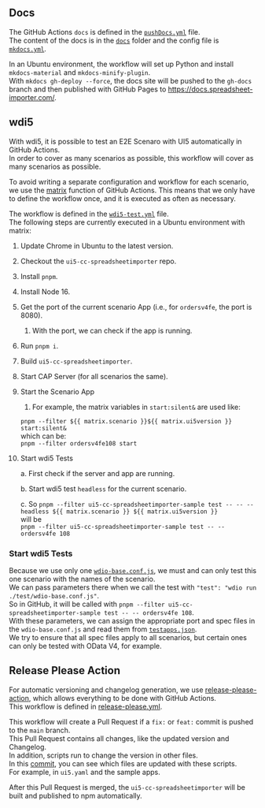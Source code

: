 ## Docs

The GitHub Actions `docs` is defined in the [`pushDocs.yml`](https://github.com/spreadsheetimporter/ui5-cc-spreadsheetimporter/blob/main/.github/workflows/pushDocs.yml) file.  
The content of the docs is in the [`docs`](https://github.com/spreadsheetimporter/ui5-cc-spreadsheetimporter/tree/main/docs) folder and the config file is [`mkdocs.yml`](https://github.com/spreadsheetimporter/ui5-cc-spreadsheetimporter/blob/main/mkdocs.yml).

In an Ubuntu environment, the workflow will set up Python and install `mkdocs-material` and `mkdocs-minify-plugin`.  
With `mkdocs gh-deploy --force`, the docs site will be pushed to the `gh-docs` branch and then published with GitHub Pages to https://docs.spreadsheet-importer.com/.

## wdi5

With wdi5, it is possible to test an E2E Scenaro with UI5 automatically in GitHub Actions.  
In order to cover as many scenarios as possible, this workflow will cover as many scenarios as possible.

To avoid writing a separate configuration and workflow for each scenario, we use the [matrix](https://docs.github.com/en/actions/using-jobs/using-a-matrix-for-your-jobs) function of GitHub Actions. This means that we only have to define the workflow once, and it is executed as often as necessary.

The workflow is defined in the [`wdi5-test.yml`](https://github.com/spreadsheetimporter/ui5-cc-spreadsheetimporter/blob/main/.github/workflows/wdi5-test.yml) file.  
The following steps are currently executed in a Ubuntu environment with matrix:

1. Update Chrome in Ubuntu to the latest version.
2. Checkout the `ui5-cc-spreadsheetimporter` repo.
3. Install `pnpm`.
4. Install Node 16.
5. Get the port of the current scenario App (i.e., for `ordersv4fe`, the port is 8080).
    1. With the port, we can check if the app is running.
6. Run `pnpm i`.
7. Build `ui5-cc-spreadsheetimporter`.
8. Start CAP Server (for all scenarios the same).
9. Start the Scenario App
    1. For example, the matrix variables in `start:silent&` are used like:  
    
    `pnpm --filter ${{ matrix.scenario }}${{ matrix.ui5version }} start:silent&`  
    which can be:  
    `pnpm --filter ordersv4fe108 start`  
10. Start wdi5 Tests
    
    a. First check if the server and app are running.

    b. Start wdi5 test `headless` for the current scenario.
    
    c. So `pnpm --filter ui5-cc-spreadsheetimporter-sample test -- -- --headless ${{ matrix.scenario }} ${{ matrix.ui5version }}`  
    will be  
    `pnpm --filter ui5-cc-spreadsheetimporter-sample test -- -- ordersv4fe 108`

### Start wdi5 Tests

Because we use only one [`wdio-base.conf.js`](https://github.com/spreadsheetimporter/ui5-cc-spreadsheetimporter/blob/main/examples/test/wdio-base.conf.js), we must and can only test this one scenario with the names of the scenario.  
We can pass parameters there when we call the test with `"test": "wdio run ./test/wdio-base.conf.js"`.  
So in GitHub, it will be called with `pnpm --filter ui5-cc-spreadsheetimporter-sample test -- -- ordersv4fe 108`.  
With these parameters, we can assign the appropriate port and spec files in the `wdio-base.conf.js` and read them from [`testapps.json`](https://github.com/spreadsheetimporter/ui5-cc-spreadsheetimporter/blob/main/dev/testapps.json).  
We try to ensure that all spec files apply to all scenarios, but certain ones can only be tested with OData V4, for example.

## Release Please Action

For automatic versioning and changelog generation, we use [release-please-action](https://github.com/google-github-actions/release-please-action), which allows everything to be done with GitHub Actions.  
This workflow is defined in [release-please.yml](https://github.com/spreadsheetimporter/ui5-cc-spreadsheetimporter/blob/main/.github/workflows/release-please.yml).  

This workflow will create a Pull Request if a `fix:` or `feat:` commit is pushed to the `main` branch.  
This Pull Request contains all changes, like the updated version and Changelog.  
In addition, scripts run to change the version in other files.  
In this [commit](https://github.com/spreadsheetimporter/ui5-cc-spreadsheetimporter/commit/4bf424914ca6c66c52cb17852f36ddbd520af07e), you can see which files are updated with these scripts.  
For example, in `ui5.yaml` and the sample apps.  

After this Pull Request is merged, the `ui5-cc-spreadsheetimporter` will be built and published to npm automatically.